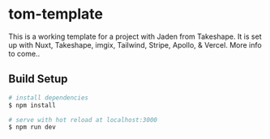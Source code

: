 # tom-template
This is a working template for a project with Jaden from Takeshape. It is set up with Nuxt, Takeshape, imgix, Tailwind, Stripe, Apollo, & Vercel.  More info to come..

## Build Setup

```bash
# install dependencies
$ npm install

# serve with hot reload at localhost:3000
$ npm run dev

```
